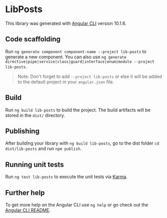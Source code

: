 # LibPosts

This library was generated with [Angular CLI](https://github.com/angular/angular-cli) version 10.1.6.

## Code scaffolding

Run `ng generate component component-name --project lib-posts` to generate a new component. You can also use `ng generate directive|pipe|service|class|guard|interface|enum|module --project lib-posts`.
> Note: Don't forget to add `--project lib-posts` or else it will be added to the default project in your `angular.json` file. 

## Build

Run `ng build lib-posts` to build the project. The build artifacts will be stored in the `dist/` directory.

## Publishing

After building your library with `ng build lib-posts`, go to the dist folder `cd dist/lib-posts` and run `npm publish`.

## Running unit tests

Run `ng test lib-posts` to execute the unit tests via [Karma](https://karma-runner.github.io).

## Further help

To get more help on the Angular CLI use `ng help` or go check out the [Angular CLI README](https://github.com/angular/angular-cli/blob/master/README.md).

